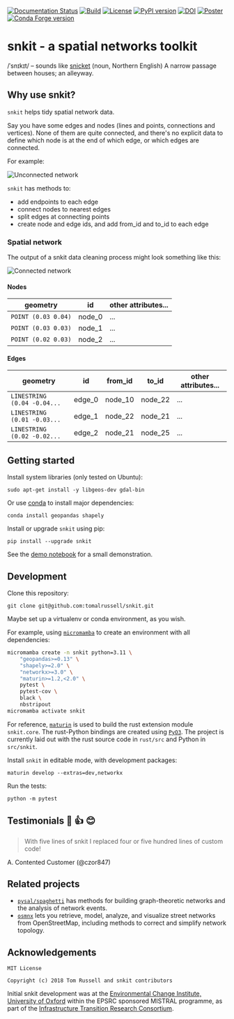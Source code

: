 [![Documentation Status](https://readthedocs.org/projects/snkit/badge/?version=latest)](https://snkit.readthedocs.io/en/latest/?badge=latest)
[![Build](https://github.com/tomalrussell/snkit/actions/workflows/test.yml/badge.svg)](https://github.com/tomalrussell/snkit/actions/workflows/test.yml)
[![License](https://img.shields.io/pypi/l/snkit.svg)](https://opensource.org/licenses/MIT)
[![PyPI version](https://img.shields.io/pypi/v/snkit.svg)](https://pypi.org/project/snkit/)
[![DOI](https://zenodo.org/badge/129739785.svg)](https://doi.org/10.5281/zenodo.3269518)
[![Poster](https://img.shields.io/badge/poster-10.6084%2Fm9.figshare.11864826.v1-purple)](https://doi.org/10.6084/m9.figshare.11864826.v1)
[![Conda Forge version](https://anaconda.org/conda-forge/snkit/badges/version.svg)](https://anaconda.org/conda-forge/snkit)

# snkit - a spatial networks toolkit

/ˈsnɪkɪt/ – sounds like [snicket](https://en.oxforddictionaries.com/definition/snicket) (noun,
Northern English) A narrow passage between houses; an alleyway.

## Why use snkit?

`snkit` helps tidy spatial network data.

Say you have some edges and nodes (lines and points, connections and vertices). None of them
are quite connected, and there's no explicit data to define which node is at the end of which
edge, or which edges are connected.

For example:

![Unconnected network](docs/source/_static/unconnected-network.png)

`snkit` has methods to:

- add endpoints to each edge
- connect nodes to nearest edges
- split edges at connecting points
- create node and edge ids, and add from_id and to_id to each edge

### Spatial network

The output of a snkit data cleaning process might look something like this:

![Connected network](docs/source/_static/connected-network.png)

#### Nodes

| geometry            | id     | other attributes... |
| ------------------- | ------ | ------------------- |
| `POINT (0.03 0.04)` | node_0 | ...                 |
| `POINT (0.03 0.03)` | node_1 | ...                 |
| `POINT (0.02 0.03)` | node_2 | ...                 |

#### Edges

| geometry                    | id     | from_id | to_id   | other attributes... |
| --------------------------- | ------ | ------- | ------- | ------------------- |
| `LINESTRING (0.04 -0.04...` | edge_0 | node_10 | node_22 | ...                 |
| `LINESTRING (0.01 -0.03...` | edge_1 | node_22 | node_21 | ...                 |
| `LINESTRING (0.02 -0.02...` | edge_2 | node_21 | node_25 | ...                 |

## Getting started

Install system libraries (only tested on Ubuntu):

    sudo apt-get install -y libgeos-dev gdal-bin

Or use [conda](https://docs.conda.io/en/latest/miniconda.html) to install major dependencies:

    conda install geopandas shapely

Install or upgrade `snkit` using pip:

    pip install --upgrade snkit

See the [demo
notebook](https://github.com/tomalrussell/snkit/blob/master/notebooks/snkit-demo.ipynb) for a
small demonstration.

## Development

Clone this repository:

    git clone git@github.com:tomalrussell/snkit.git

Maybe set up a virtualenv or conda environment, as you wish.

For example, using
[`micromamba`](https://mamba.readthedocs.io/en/latest/user_guide/micromamba.html)
to create an environment with all dependencies:

```bash
micromamba create -n snkit python=3.11 \
    "geopandas>=0.13" \
    "shapely>=2.0" \
    "networkx>=3.0" \
    "maturin>=1.2,<2.0" \
    pytest \
    pytest-cov \
    black \
    nbstripout
micromamba activate snkit
```

For reference, [`maturin`](https://www.maturin.rs) is used to build the rust
extension module `snkit.core`. The rust-Python bindings are created using
[`PyO3`](https://pyo3.rs/). The project is currently laid out with the rust
source code in `rust/src` and Python in `src/snkit`.

Install `snkit` in editable mode, with development packages:

    maturin develop --extras=dev,networkx

Run the tests:

    python -m pytest

## Testimonials 💯 👍 😊

> With five lines of snkit I replaced four or five hundred lines of custom code!

A. Contented Customer (@czor847)

## Related projects

- [`pysal/spaghetti`](https://pysal-spaghetti.readthedocs.io/en/latest/index.html) has methods
  for building graph-theoretic networks and the analysis of network events.
- [`osmnx`](https://osmnx.readthedocs.io/en/stable/) lets you retrieve, model, analyze, and
  visualize street networks from OpenStreetMap, including methods to correct and simplify
  network topology.

## Acknowledgements

```
MIT License

Copyright (c) 2018 Tom Russell and snkit contributors
```

Initial snkit development was at the [Environmental Change Institute, University of
Oxford](http://www.eci.ox.ac.uk/) within the EPSRC sponsored MISTRAL programme, as part of the
[Infrastructure Transition Research Consortium](http://www.itrc.org.uk/).
